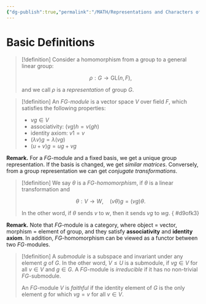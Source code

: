 ```yaml
---
{"dg-publish":true,"permalink":"/MATH/Representations and Characters of Groups/Nodes/1 Representation & FG-homomorphism/","dgPassFrontmatter":true}
---
```


# Basic Definitions

> [!definition]
> Consider a homomorphism from a group to a general linear group:
> 
> $$\rho:G\to \mathrm{GL}(n,F),$$
> 
> and we call $\rho$ is a *representation* of group $G$.

> [!definition]
> An *$FG$-module* is a vector space $V$ over field $F$, which satisfies the following properties:
> - $vg\in V$
> - associativity: $(vg)h=v(gh)$
> - identity axiom: $v1=v$
> - $(\lambda v)g=\lambda(vg)$
> - $(u+v)g=ug+vg$

**Remark.** For a $FG$-module and a fixed basis, we get a unique group representation. If the basis is changed, we get *similar matrices*. Conversely, from a group representation we can get *conjugate transformations*.

> [!definition]
> We say $\theta$ is a *$FG$-homomorphism*, if $\theta$ is a linear transformation and
> 
> $$\theta:V\to W,\quad (v\theta)g=(vg)\theta.$$
> 
> In the other word, if $\theta$ sends $v$ to $w$, then it sends $vg$ to $wg$. 
{ #d9ofk3}


**Remark.** Note that $FG$-module is a category, where object = vector, morphism = element of group, and they satisfy **associativity** and **identity axiom**. In addition, $FG$-homomorphism can be viewed as a functor between two $FG$-modules.  

> [!definition]
> A *submodule* is a subspace and invariant under any element $g$ of $G$. In the other word, $V\leqslant U$ is a submodule, if $vg\in V$ for all $v\in V$ and $g\in G$. A $FG$-module is *irreducible* if it has no non-trivial $FG$-submodule.
> 
> An $FG$-module $V$ is *faithful* if the identity element of $G$ is the only element $g$ for which $vg=v$ for all $v\in V$.


